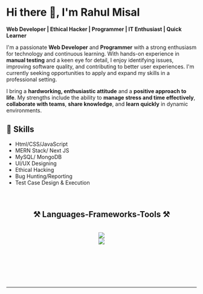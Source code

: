 # Hi there 👋, I'm Rahul Misal  
**Web Developer | Ethical Hacker | Programmer | IT Enthusiast | Quick Learner**

I'm a passionate **Web Developer** and **Programmer** with a strong enthusiasm for technology and continuous learning. With hands-on experience in **manual testing** and a keen eye for detail, I enjoy identifying issues, improving software quality, and contributing to better user experiences. I'm currently seeking opportunities to apply and expand my skills in a professional setting.

I bring a **hardworking, enthusiastic attitude** and a **positive approach to life**. My strengths include the ability to **manage stress and time effectively**, **collaborate with teams**, **share knowledge**, and **learn quickly** in dynamic environments.

## 🔧 Skills
- Html/CSS/JavaScript
- MERN Stack/ Next JS  
- MySQL/ MongoDB  
- UI/UX Designing
- Ethical Hacking 
- Bug Hunting/Reporting  
- Test Case Design & Execution  
 <br><br>
<h2 align="center">⚒️ Languages-Frameworks-Tools ⚒️</h2>
<br/>
<div align="center" >
    <img src="https://skillicons.dev/icons?i=react,javascript,html,tailwind,firebase,css,redux,git,bootstrap,babel,jest" />
  <br>
    <img src="https://skillicons.dev/icons?i=webpack,figma,vercel,nodejs,python,typescript,c,nextjs,mysql" /><br>
</div>
<br/>
<br><br>

<br/><br/>
<hr/>

